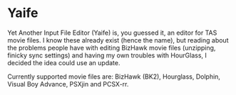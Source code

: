 # Yaife

Yet Another Input File Editor (Yaife) is, you guessed it, an editor for TAS
movie files. I know these already exist (hence the name), but reading about the
problems people have with editing BizHawk movie files (unzipping, finicky sync
settings) and having my own troubles with HourGlass, I decided the idea could
use an update.

Currently supported movie files are: BizHawk (BK2), Hourglass, Dolphin, Visual Boy Advance, PSXjin and PCSX-rr.
